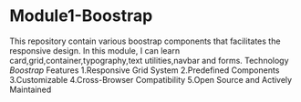 # Module1-Boostrap
This repository contain various boostrap components that facilitates the responsive design.
In this module, I can learn card,grid,container,typography,text utilities,navbar and forms.
Technology
  *Boostrap*
Features
 1.Responsive Grid System
 2.Predefined Components  
 3.Customizable
 4.Cross-Browser Compatibility
 5.Open Source and Actively Maintained
